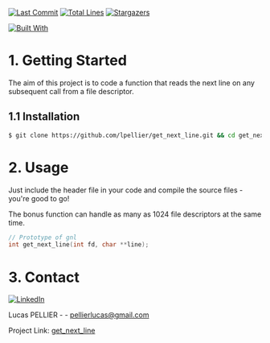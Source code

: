 [![Last Commit][last-commit]][project-url]
[![Total Lines][total-lines]][project-url]
[![Stargazers][stars-shield]][stars-url]

[![Built With][built-with-C]][project-url]

# 1. Getting Started
The aim of this project is to code a function that reads the next line on any subsequent call from a file descriptor.

## 1.1 Installation
```bash
$ git clone https://github.com/lpellier/get_next_line.git && cd get_next_line
```

# 2. Usage
Just include the header file in your code and compile the source files - you're good to go!

The bonus function can handle as many as 1024 file descriptors at the same time.

```c
// Prototype of gnl
int get_next_line(int fd, char **line);
```

# 3. Contact
[![LinkedIn][linkedin-shield]][linkedin-url]

Lucas PELLIER - - pellierlucas@gmail.com

Project Link: [get_next_line](https://github.com/lpellier/get_next_line)

[built-with-C]: https://img.shields.io/badge/built%20with-C-blueviolet

[project-url]: https://github.com/lpellier/get_next_line

[total-lines]: https://img.shields.io/tokei/lines/github/lpellier/get_next_line
[last-commit]: https://img.shields.io/github/last-commit/lpellier/get_next_line?style=flat

[stars-shield]: https://img.shields.io/github/stars/lpellier/get_next_line.svg?style=flat
[stars-url]: https://github.com/lpellier/get_next_line/stargazers
[linkedin-shield]: https://img.shields.io/badge/-LinkedIn-black.svg?flat&logo=linkedin&colorB=555
[linkedin-url]: https://linkedin.com/in/linkedin_username
[product-screenshot]: images/screenshot.png
[React.js]: https://img.shields.io/badge/React-20232A?style=for-the-badge&logo=react&logoColor=61DAFB
[React-url]: https://reactjs.org/ 